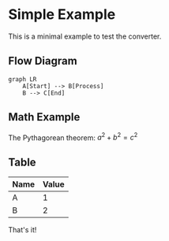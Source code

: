 # Simple Example

This is a minimal example to test the converter.

## Flow Diagram

```mermaid
graph LR
    A[Start] --> B[Process]
    B --> C[End]
```

## Math Example

The Pythagorean theorem: $a^2 + b^2 = c^2$

## Table

| Name | Value |
|------|-------|
| A | 1 |
| B | 2 |

That's it!
